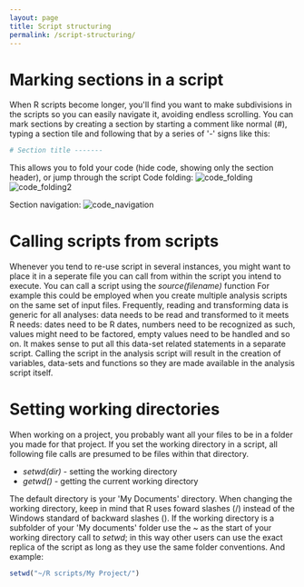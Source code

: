 ```yaml
---
layout: page
title: Script structuring
permalink: /script-structuring/
---
```

# Marking sections in a script

When R scripts become longer, you'll find you want to make subdivisions in the scripts so you can easily navigate it, avoiding endless scrolling. You can mark sections by creating a section by starting a comment like normal (#), typing a section tile and following that by a series of '-' signs like this:

```r 
# Section title -------
```

This allows you to fold your code (hide code, showing only the section header), or jump through the script Code folding: 
![code_folding](/snippets-and-tips/code_folding.png) 
![code_folding2](/snippets-and-tips/code_folding2.png) 

Section navigation: 
![code_navigation](/snippets-and-tips/code_navigation.png)

# Calling scripts from scripts

Whenever you tend to re-use script in several instances, you might want to place it in a seperate file you can call from within the script you intend to execute. You can call a script using the _source(filename)_ function For example this could be employed when you create multiple analysis scripts on the same set of input files. Frequently, reading and transforming data is generic for all analyses: data needs to be read and transformed to it meets R needs: dates need to be R dates, numbers need to be recognized as such, values might need to be factored, empty values need to be handled and so on. It makes sense to put all this data-set related statements in a separate script. Calling the script in the analysis script will result in the creation of variables, data-sets and functions so they are made available in the analysis script itself.

# Setting working directories

When working on a project, you probably want all your files to be in a folder you made for that project. If you set the working directory in a script, all following file calls are presumed to be files within that directory.

*   _setwd(dir)_ - setting the working directory
*   _getwd()_ - getting the current working directory

The default directory is your 'My Documents' directory. When changing the working directory, keep in mind that R uses foward slashes (/) instead of the Windows standard of backward slashes (\). If the working directory is a subfolder of your 'My documents' folder use the ~ as the start of your working directory call to _setwd_; in this way other users can use the exact replica of the script as long as they use the same folder conventions. And example:

```r
setwd("~/R scripts/My Project/")
```
